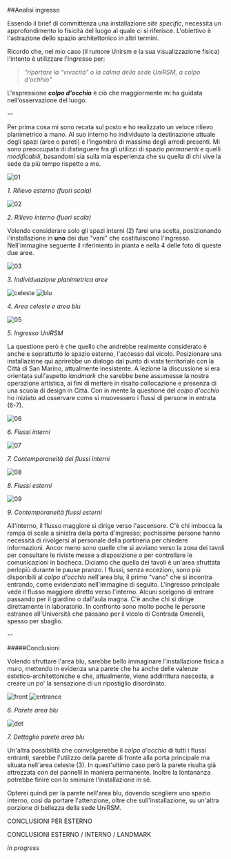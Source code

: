 ##Analisi ingresso

Essendo il brief di committenza una installazione _site specific_, 
necessita un approfondimento lo fisicità del luogo al quale ci si riferisce.
L'obiettivo è l'astrazione dello spazio architettonico in altri termini. 

Ricordo che, nel mio caso 
(il rumore Unirsm e la sua visualizzazione fisica) l'intento è utilizzare l'ingresso per:

> _"riportare la "vivacità" o la calma della sede UniRSM, a colpo d'ochhio"_

L'espressione **_colpo d'occhio_** è ciò che maggiormente mi ha guidata nell'osservazione del luogo.

--

Per prima cosa mi sono recata sul posto e ho realizzato un veloce rilievo planimetrico a mano. 
Al suo interno ho individuato la destinazione attuale degli spazi (aree o pareti) e l'ingombro di massima 
degli arredi presenti. Mi sono preoccupata di distinguere fra gli utilizzi di spazio _permanenti_ e 
quelli _modificabili_, basandomi sia sulla mia esperienza che su quella di chi vive la sede da più 
tempo rispetto a me.

![01](http://i.imgur.com/fUwF5tj.jpg?3)

_1. Rilievo esterno (fuori scala)_

![02](http://i.imgur.com/QW7tb0M.jpg?2)

_2. Rilievo interno (fuori scala)_

Volendo considerare solo gli spazi interni (2) farei una scelta, posizionando l'installazione in **uno** dei due "vani" che costituiscono l'ingresso. 
Nell'immagine seguente il riferimento in pianta e nella 4 delle foto di queste due aree.

![03](http://i.imgur.com/5gpfRlF.jpg?2)

_3. Individuazione planimetrica aree_

![celeste](http://i.imgur.com/fWPHeZ8.jpg?1) ![blu](http://i.imgur.com/FVR7sHA.jpg?1) 

_4. Area celeste e area blu_

![05](http://i.imgur.com/Znao7xY.jpg?1)

_5. Ingresso UniRSM_

La questione però è che quello che andrebbe realmente considerato è anche e soprattutto lo spazio esterno, 
l'accesso dal vicolo. Posizionare una installazione qui aprirebbe un dialogo dal punto di vista territoriale 
con la Città di San Marino, attualmente inesistente. A lezione la discussione si era orientata sull'aspetto 
_landmark_ che sarebbe bene assumesse la nostra operazione artistica, ai fini di mettere in risalto collocazione e 
presenza di una scuola di design in Città.
Con in mente la questione del _colpo d'occhio_ ho iniziato ad osservare come si muovessero 
i flussi di persone in entrata (6-7).

![06](http://i.imgur.com/bxTeRjB.jpg?2)

_6. Flussi interni_

![07](http://i.imgur.com/mP4Zvhc.jpg?2)

_7. Contemporaneità dei flussi interni_

![08](http://i.imgur.com/Tt63A6o.jpg?1)

_8. Flussi esterni_

![09](http://i.imgur.com/WYC3gcZ.jpg?2)

_9. Contemporaneità flussi esterni_

All'interno, il flusso maggiore si dirige verso l'ascensore.
C'è chi imbocca la rampa di scale a sinistra della porta d'ingresso; pochissime persone hanno 
necessità di rivolgersi al personale della portineria per chiedere informazioni. Ancor meno 
sono quelle che si avviano verso la zona dei tavoli per consultare le riviste messe a disposizione o
per controllare le comunicazioni in bacheca. Diciamo che quella dei tavoli è un'area sfruttata 
perlopiù durante le pause pranzo. I flussi, senza eccezioni, sono più disponibili al _colpo d'occhio_ nell'area blu, 
il primo "vano" che si incontra entrando, come evidenziato nell'immagine di seguito. 
L'ingresso principale vede il flusso maggiore diretto verso l'interno. Alcuni scelgono di entrare passando per il 
giardino o dall'aula magna. C'è anche chi si dirige direttamente in laboratorio. In confronto sono molto poche le persone estranee all'Università che passano per il vicolo di Contrada Omerelli, spesso per sbaglio.

--

#####Conclusioni

Volendo sfruttare l'area blu, sarebbe bello immaginare l'installazione fisica a muro, 
mettendo in evidenza una parete che ha anche delle valenze estetico-architettoniche 
e che, attualmente, viene addirittura nascosta, a creare un po' la sensazione di un 
ripostiglio disordinato.

![front](http://i.imgur.com/lBegNEN.jpg?1) ![entrance](http://i.imgur.com/Cv6KKnR.jpg?1) 

_6. Parete area blu_

![det](http://i.imgur.com/kbgdyrs.jpg?1)

_7. Dettaglio parete area blu_

Un'altra possibilità che coinvolgerebbe il _colpo d'occhio_ di tutti i flussi entranti, 
sarebbe l'utilizzo della parete di fronte alla porta principale ma situata nell'area celeste (3). 
In quest'ultimo caso però la parete risulta già attrezzata con dei pannelli in maniera permanente. 
Inoltre la lontananza potrebbe finire con lo sminuire l'installazione in sé. 

Opterei quindi per la parete nell'area blu, dovendo scegliere uno spazio interno, così da portare l'attenzione, 
oltre che sull'installazione, su un'altra porzione di bellezza della sede UniRSM.

CONCLUSIONI PER ESTERNO

CONCLUSIONI ESTERNO / INTERNO / LANDMARK

_in progress_


